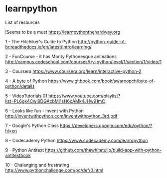# learnpython
List of resources

!Seems to be a must
https://learnpythonthehardway.org


1 - The Hitchiker's Guide to Python
http://python-guide-pt-br.readthedocs.io/en/latest/intro/learning/

2 - FunCourse - it has Monty Pythonesque animations
http://campus.codeschool.com/courses/try-python/level/1/section/1/video/1

3 - Coursera
https://www.coursera.org/learn/interactive-python-2

4 - A byte of Python
https://www.gitbook.com/book/swaroopch/byte-of-python/details

5 - VideoTutorials 01
https://www.youtube.com/playlist?list=PL6gx4Cwl9DGAcbMi1sH6oAMk4JHw91mC_

6 - Looks like fun - Invent with Python
http://inventwithpython.com/inventwithpython_3rd.pdf

7 - Google's Python Class
https://developers.google.com/edu/python/?hl=en

8 - Codecademy Python
https://www.codecademy.com/learn/python

9 - Python Antitext 
https://github.com/thewhitetulip/build-app-with-python-antitextbook

10 - Chalanging and frustrating
http://www.pythonchallenge.com/pc/def/0.html
